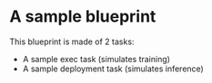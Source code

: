 # A sample blueprint

This blueprint is made of 2 tasks:
- A sample exec task (simulates training)
- A sample deployment task (simulates inference)